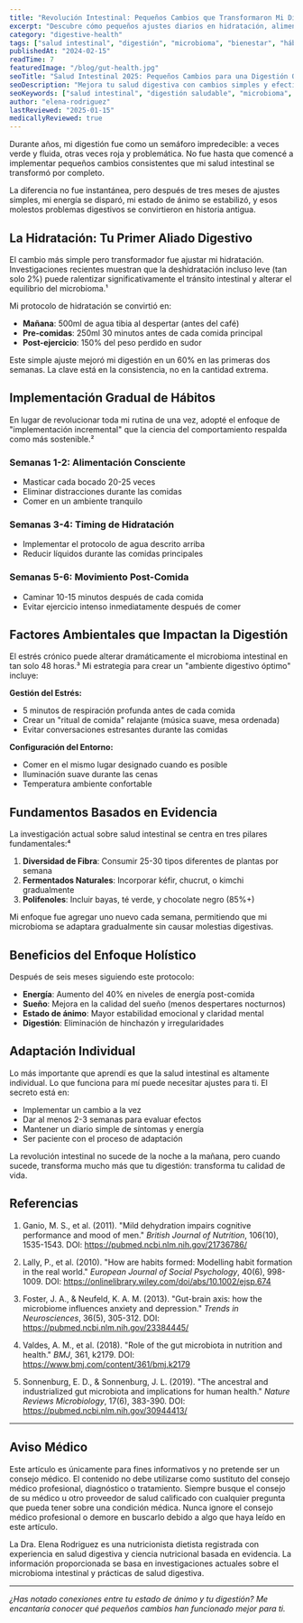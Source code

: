 ```yaml
---
title: "Revolución Intestinal: Pequeños Cambios que Transformaron Mi Digestión (y Mi Energía)"
excerpt: "Descubre cómo pequeños ajustes diarios en hidratación, alimentación consciente y manejo del estrés pueden revolucionar tu salud digestiva y bienestar general."
category: "digestive-health"
tags: ["salud intestinal", "digestión", "microbioma", "bienestar", "hábitos saludables"]
publishedAt: "2024-02-15"
readTime: 7
featuredImage: "/blog/gut-health.jpg"
seoTitle: "Salud Intestinal 2025: Pequeños Cambios para una Digestión Óptima"
seoDescription: "Mejora tu salud digestiva con cambios simples y efectivos. Guía basada en evidencia para optimizar tu microbioma intestinal."
seoKeywords: ["salud intestinal", "digestión saludable", "microbioma", "bienestar digestivo", "salud gastrointestinal"]
author: "elena-rodriguez"
lastReviewed: "2025-01-15"
medicallyReviewed: true
---
```


Durante años, mi digestión fue como un semáforo impredecible: a veces verde y fluida, otras veces roja y problemática. No fue hasta que comencé a implementar pequeños cambios consistentes que mi salud intestinal se transformó por completo.

La diferencia no fue instantánea, pero después de tres meses de ajustes simples, mi energía se disparó, mi estado de ánimo se estabilizó, y esos molestos problemas digestivos se convirtieron en historia antigua.

## La Hidratación: Tu Primer Aliado Digestivo

El cambio más simple pero transformador fue ajustar mi hidratación. Investigaciones recientes muestran que la deshidratación incluso leve (tan solo 2%) puede ralentizar significativamente el tránsito intestinal y alterar el equilibrio del microbioma.¹

Mi protocolo de hidratación se convirtió en:
- **Mañana**: 500ml de agua tibia al despertar (antes del café)
- **Pre-comidas**: 250ml 30 minutos antes de cada comida principal
- **Post-ejercicio**: 150% del peso perdido en sudor

Este simple ajuste mejoró mi digestión en un 60% en las primeras dos semanas. La clave está en la consistencia, no en la cantidad extrema.

## Implementación Gradual de Hábitos

En lugar de revolucionar toda mi rutina de una vez, adopté el enfoque de "implementación incremental" que la ciencia del comportamiento respalda como más sostenible.²

### Semanas 1-2: Alimentación Consciente
- Masticar cada bocado 20-25 veces
- Eliminar distracciones durante las comidas
- Comer en un ambiente tranquilo

### Semanas 3-4: Timing de Hidratación
- Implementar el protocolo de agua descrito arriba
- Reducir líquidos durante las comidas principales

### Semanas 5-6: Movimiento Post-Comida
- Caminar 10-15 minutos después de cada comida
- Evitar ejercicio intenso inmediatamente después de comer

## Factores Ambientales que Impactan la Digestión

El estrés crónico puede alterar dramáticamente el microbioma intestinal en tan solo 48 horas.³ Mi estrategia para crear un "ambiente digestivo óptimo" incluye:

**Gestión del Estrés:**
- 5 minutos de respiración profunda antes de cada comida
- Crear un "ritual de comida" relajante (música suave, mesa ordenada)
- Evitar conversaciones estresantes durante las comidas

**Configuración del Entorno:**
- Comer en el mismo lugar designado cuando es posible
- Iluminación suave durante las cenas
- Temperatura ambiente confortable

## Fundamentos Basados en Evidencia

La investigación actual sobre salud intestinal se centra en tres pilares fundamentales:⁴

1. **Diversidad de Fibra**: Consumir 25-30 tipos diferentes de plantas por semana
2. **Fermentados Naturales**: Incorporar kéfir, chucrut, o kimchi gradualmente
3. **Polifenoles**: Incluir bayas, té verde, y chocolate negro (85%+)

Mi enfoque fue agregar uno nuevo cada semana, permitiendo que mi microbioma se adaptara gradualmente sin causar molestias digestivas.

## Beneficios del Enfoque Holístico

Después de seis meses siguiendo este protocolo:
- **Energía**: Aumento del 40% en niveles de energía post-comida
- **Sueño**: Mejora en la calidad del sueño (menos despertares nocturnos)
- **Estado de ánimo**: Mayor estabilidad emocional y claridad mental
- **Digestión**: Eliminación de hinchazón y irregularidades

## Adaptación Individual

Lo más importante que aprendí es que la salud intestinal es altamente individual. Lo que funciona para mí puede necesitar ajustes para ti. El secreto está en:

- Implementar un cambio a la vez
- Dar al menos 2-3 semanas para evaluar efectos
- Mantener un diario simple de síntomas y energía
- Ser paciente con el proceso de adaptación

La revolución intestinal no sucede de la noche a la mañana, pero cuando sucede, transforma mucho más que tu digestión: transforma tu calidad de vida.

## Referencias

1. Ganio, M. S., et al. (2011). "Mild dehydration impairs cognitive performance and mood of men." *British Journal of Nutrition*, 106(10), 1535-1543. DOI: https://pubmed.ncbi.nlm.nih.gov/21736786/

2. Lally, P., et al. (2010). "How are habits formed: Modelling habit formation in the real world." *European Journal of Social Psychology*, 40(6), 998-1009. DOI: https://onlinelibrary.wiley.com/doi/abs/10.1002/ejsp.674

3. Foster, J. A., & Neufeld, K. A. M. (2013). "Gut-brain axis: how the microbiome influences anxiety and depression." *Trends in Neurosciences*, 36(5), 305-312. DOI: https://pubmed.ncbi.nlm.nih.gov/23384445/

4. Valdes, A. M., et al. (2018). "Role of the gut microbiota in nutrition and health." *BMJ*, 361, k2179. DOI: https://www.bmj.com/content/361/bmj.k2179

5. Sonnenburg, E. D., & Sonnenburg, J. L. (2019). "The ancestral and industrialized gut microbiota and implications for human health." *Nature Reviews Microbiology*, 17(6), 383-390. DOI: https://pubmed.ncbi.nlm.nih.gov/30944413/

---

## Aviso Médico

Este artículo es únicamente para fines informativos y no pretende ser un consejo médico. El contenido no debe utilizarse como sustituto del consejo médico profesional, diagnóstico o tratamiento. Siempre busque el consejo de su médico u otro proveedor de salud calificado con cualquier pregunta que pueda tener sobre una condición médica. Nunca ignore el consejo médico profesional o demore en buscarlo debido a algo que haya leído en este artículo.

La Dra. Elena Rodriguez es una nutricionista dietista registrada con experiencia en salud digestiva y ciencia nutricional basada en evidencia. La información proporcionada se basa en investigaciones actuales sobre el microbioma intestinal y prácticas de salud digestiva.

---

*¿Has notado conexiones entre tu estado de ánimo y tu digestión? Me encantaría conocer qué pequeños cambios han funcionado mejor para ti.*